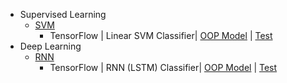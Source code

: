 * Supervised Learning
    * [SVM](https://zhedongzheng.github.io/supervised-learning/svm.html)
        * TensorFlow | Linear SVM Classifier| [OOP Model](https://github.com/zhedongzheng/finch/blob/master/tensorflow-models/linear_svm.py) | [Test](https://github.com/zhedongzheng/finch/blob/master/tensorflow-models/linear_svm_test.py)
* Deep Learning
    * [RNN](https://zhedongzheng.github.io/deep-learning/rnn.html)
        * TensorFlow | RNN (LSTM) Classifier| [OOP Model](https://github.com/zhedongzheng/finch/blob/master/tensorflow-models/rnn.py) | [Test](https://github.com/zhedongzheng/finch/blob/master/tensorflow-models/rnn_test.py)
